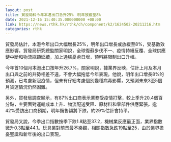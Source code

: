 ```yaml
---
layout: post
title: 貿發局料今年本港出口急升25%　明年放緩至8%
date: 2021-12-16 15:40:35.000000000 +08:00
link: https://news.rthk.hk/rthk/ch/component/k2/1624502-20211216.htm
categories: rthk
---
```


貿發局估計，本港今年出口大幅增長25%，明年出口增長或放緩至8%，受基數效應影響。貿發局研究總監關家明說，全球復蘇步伐不一、疫情持續反覆、全球供應鏈中斷和物流瓶頸延續，加上通脹憂慮日增，預料將限制出口升幅。 

今年首10個月本港出口按年升26.7%，關家明說，據業界反映，估計上月及本月出口與之前的升勢相差不遠，不會大幅拖低今年表現。他說，明年出口增長8%的預測，已考慮新冠疫情，但未有仔細考慮個別變種病毒影響，又預測未來3至5個月貨運情況仍然困難。

另外，貿發局調查顯示，有87%出口商表示業務受疫情打擊，較上季升20.4個百分點，主要面對運輸成本上升、物流配送受阻、原材料和零部件供應緊張。逾42%受訪出口商預期，明年銷售額將下跌，約29%估計會持平。

貿發局又說，今季出口指數按季下跌1.8點至37.2，機械業反應最正面，業界指數微升0.3點至44.1。玩具業對前景最不樂觀，相關指數急跌19點至25，由於業界擔憂聖誕和新年後的出口表現。

